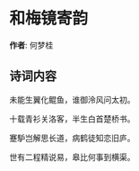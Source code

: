 # 和梅镜寄韵

**作者**: 何梦桂

## 诗词内容

未能生翼化鲲鱼，谁御泠风问太初。

十载青衫关洛客，半生白首楚桥书。

蹇馿岂解思长道，病鹤徒知恋旧庐。

世有二程精说易，皋比何事到横渠。

